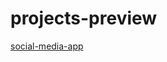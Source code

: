 # projects-preview

<a href="https://github.com/fufic123/projects-preview/social-media-app">social-media-app</a>
